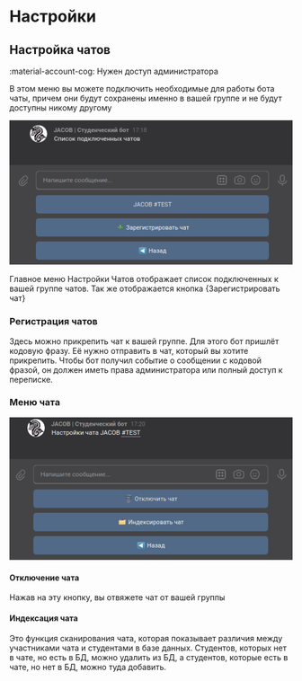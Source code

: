 # Настройки

## Настройка чатов
:material-account-cog: Нужен доступ администратора

В этом меню вы можете подключить необходимые для работы бота чаты, причем они будут сохранены именно в вашей группе и не будут доступны никому другому

![List of Chats](../assets/settings/1.png)

Главное меню Настройки Чатов отображает список подключенных к вашей группе чатов. Так же отображается кнопка {Зарегистрировать чат}

### Регистрация чатов

Здесь можно прикрепить чат к вашей группе. Для этого бот пришлёт кодовую фразу. Её нужно отправить в чат, который вы хотите прикрепить.
Чтобы бот получил событие о сообщении с кодовой фразой, он должен иметь права администратора или полный доступ к переписке.

### Меню чата

![Chat menu](../assets/settings/2.png)

#### Отключение чата

Нажав на эту кнопку, вы отвяжете чат от вашей группы

#### Индексация чата

Это функция сканирования чата, которая показывает различия между участниками чата и студентами в базе данных.
Студентов, которых нет в чате, но есть в БД, можно удалить из БД, а студентов, которые есть в чате, но нет в БД, можно туда добавить.
